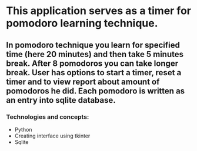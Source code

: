 # This application serves as a timer for pomodoro learning technique.
##  In pomodoro technique you learn for specified time (here 20 minutes) and then take 5 minutes break. After 8 pomodoros you can take longer break. User has options to start a timer, reset a timer and to view report about amount of pomodoros he did. Each pomodoro is written as an entry into sqlite database.
### Technologies and concepts:
- Python
- Creating interface using tkinter
- Sqlite
